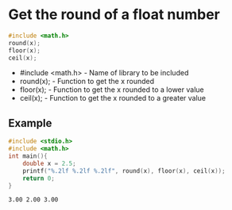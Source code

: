 # Get the round of a float number

```C
#include <math.h>
round(x);
floor(x);
ceil(x);
```

- #include <math.h> - Name of library to be included
- round(x); - Function to get the x rounded
- floor(x); - Function to get the x rounded to a lower value
- ceil(x); - Function to get the x rounded to a greater value

## Example
```C
#include <stdio.h>
#include <math.h>
int main(){
	double x = 2.5;
	printf("%.2lf %.2lf %.2lf", round(x), floor(x), ceil(x));
	return 0;
}
```
```bash
3.00 2.00 3.00
```